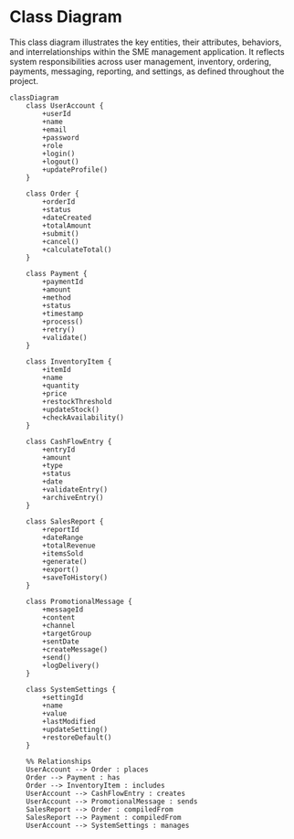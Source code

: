 # Class Diagram

This class diagram illustrates the key entities, their attributes, behaviors, and interrelationships within the SME management application. It reflects system responsibilities across user management, inventory, ordering, payments, messaging, reporting, and settings, as defined throughout the project.

```mermaid
classDiagram
    class UserAccount {
        +userId
        +name
        +email
        +password
        +role
        +login()
        +logout()
        +updateProfile()
    }

    class Order {
        +orderId
        +status
        +dateCreated
        +totalAmount
        +submit()
        +cancel()
        +calculateTotal()
    }

    class Payment {
        +paymentId
        +amount
        +method
        +status
        +timestamp
        +process()
        +retry()
        +validate()
    }

    class InventoryItem {
        +itemId
        +name
        +quantity
        +price
        +restockThreshold
        +updateStock()
        +checkAvailability()
    }

    class CashFlowEntry {
        +entryId
        +amount
        +type
        +status
        +date
        +validateEntry()
        +archiveEntry()
    }

    class SalesReport {
        +reportId
        +dateRange
        +totalRevenue
        +itemsSold
        +generate()
        +export()
        +saveToHistory()
    }

    class PromotionalMessage {
        +messageId
        +content
        +channel
        +targetGroup
        +sentDate
        +createMessage()
        +send()
        +logDelivery()
    }

    class SystemSettings {
        +settingId
        +name
        +value
        +lastModified
        +updateSetting()
        +restoreDefault()
    }

    %% Relationships
    UserAccount --> Order : places
    Order --> Payment : has
    Order --> InventoryItem : includes
    UserAccount --> CashFlowEntry : creates
    UserAccount --> PromotionalMessage : sends
    SalesReport --> Order : compiledFrom
    SalesReport --> Payment : compiledFrom
    UserAccount --> SystemSettings : manages
